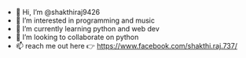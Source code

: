 - 👋 Hi, I’m @shakthiraj9426
- 👀 I’m interested in programming and music
- 🌱 I’m currently learning python and web dev
- 💞️ I’m looking to collaborate on python
- 📫 reach me out here 👉 https://www.facebook.com/shakthi.raj.737/ 

<!---
shakthiraj9426/shakthiraj9426 is a ✨ special ✨ repository because its `README.md` (this file) appears on your GitHub profile.
You can click the Preview link to take a look at your changes.
--->
